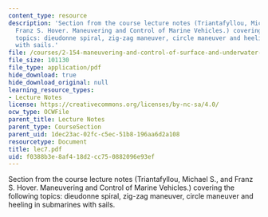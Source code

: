 ```yaml
---
content_type: resource
description: 'Section from the course lecture notes (Triantafyllou, Michael S., and
  Franz S. Hover. Maneuvering and Control of Marine Vehicles.) covering the following
  topics: dieudonne spiral, zig-zag maneuver, circle maneuver and heeling in submarines
  with sails.'
file: /courses/2-154-maneuvering-and-control-of-surface-and-underwater-vehicles-13-49-fall-2004/f0388b3e8af418d2cc750882096e93ef_lec7.pdf
file_size: 101130
file_type: application/pdf
hide_download: true
hide_download_original: null
learning_resource_types:
- Lecture Notes
license: https://creativecommons.org/licenses/by-nc-sa/4.0/
ocw_type: OCWFile
parent_title: Lecture Notes
parent_type: CourseSection
parent_uid: 1dec23ac-02fc-c5ec-51b8-196aa6d2a108
resourcetype: Document
title: lec7.pdf
uid: f0388b3e-8af4-18d2-cc75-0882096e93ef
---
```

Section from the course lecture notes (Triantafyllou, Michael S., and Franz S. Hover. Maneuvering and Control of Marine Vehicles.) covering the following topics: dieudonne spiral, zig-zag maneuver, circle maneuver and heeling in submarines with sails.